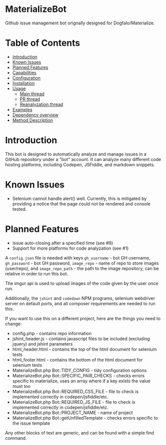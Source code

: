 # MaterializeBot

Github issue management bot orignally designed for Dogfalo/Materialize.

Table of Contents
===

* [Introduction](#introduction)
* [Known Issues](#known-issues)
* [Planned Features](#planned-features)
* [Capabilities](#capabilities)
* [Configuration](#configuration)
* [Installation](#installation)
* [Usage](#usage)
  * [Main thread](#main-thread)
  * [PR thread](#pr-thread)
  * [Reanalyzation thread](#reanalyzation-thread)
* [Examples](#examples)
* [Dependency overview](#dependencies)
* [Method Description](#method-description)

Introduction
===

This bot is designed to automatically analyze and manage issues in a GitHub repository under a "bot" account.  It can analyze many different code hosting platforms, including Codepen, JSFiddle, and markdown snippets.

Known Issues
===

* Selenium cannot handle alert() well.  Currently, this is mitigated by providing a notice that the page could not be rendered and console tested.

Planned Features
===

* Issue auto-closing after a specified time (see #8)
* Support for more platforms for code analyzation (see #1)

A `config.json` file is needed with keys `gh_username` - bot GH username, `gh_password` - bot GH password, `image_repo` - name of repo to store images (user/repo), and `image_repo_path` - the path to the image repository, can be relative in order to run this bot.

The imgur api is used to upload images of the code given by the user once run.

Additionally, the `jshint` and `codedown` NPM programs, selenium webdriver server on default ports, and all composer requirements are needed to run this.

If you want to use this on a different project, here are the things you need to change:

* config.php - contains repo information
* jshint_header.js - contains javascript files to be included (excluding jquery) and jshint parameters
* html_header.html - contains the top of the html document for selenium tests
* html_footer.html - contains the bottom of the html document for selenium tests
* MaterializeBot.php Bot::TIDY_CONFIG - tidy configuration options
* MaterializeBot.php Bot::SPECIFIC_PAIR_CHECKS - checks errors specific to materialize, uses an array where if a key exists the value must too
* MaterializeBot.php Bot::REQUIRED_CSS_FILE - file to check is implemented correctly in codepen/jsfiddle/etc.
* MaterializeBot.php Bot::REQUIRED_JS_FILE - file to check is implemented correctly in codepen/jsfiddle/etc.
* MaterializeBot.php Bot::PROJECT_NAME - name of project
* MaterializeBot.php Bot::getUnfilledTemplate - checks errors specific to the issue template

Any other blocks of text are generic, and can be found with a simple find command.
